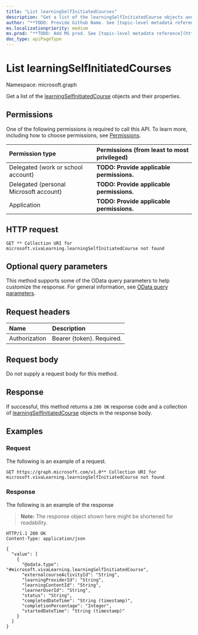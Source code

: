 ```yaml
---
title: "List learningSelfInitiatedCourses"
description: "Get a list of the learningSelfInitiatedCourse objects and their properties."
author: "**TODO: Provide Github Name. See [topic-level metadata reference](https://aka.ms/msgo?pagePath=Document-APIs/Guidelines/Metadata)**"
ms.localizationpriority: medium
ms.prod: "**TODO: Add MS prod. See [topic-level metadata reference](https://aka.ms/msgo?pagePath=Document-APIs/Guidelines/Metadata)**"
doc_type: apiPageType
---
```


# List learningSelfInitiatedCourses
Namespace: microsoft.graph



Get a list of the [learningSelfInitiatedCourse](../resources/learningselfinitiatedcourse.md) objects and their properties.

## Permissions
One of the following permissions is required to call this API. To learn more, including how to choose permissions, see [Permissions](/graph/permissions-reference).

|Permission type|Permissions (from least to most privileged)|
|:---|:---|
|Delegated (work or school account)|**TODO: Provide applicable permissions.**|
|Delegated (personal Microsoft account)|**TODO: Provide applicable permissions.**|
|Application|**TODO: Provide applicable permissions.**|

## HTTP request

<!-- {
  "blockType": "ignored"
}
-->
``` http
GET ** Collection URI for microsoft.vivaLearning.learningSelfInitiatedCourse not found
```

## Optional query parameters
This method supports some of the OData query parameters to help customize the response. For general information, see [OData query parameters](/graph/query-parameters).

## Request headers
|Name|Description|
|:---|:---|
|Authorization|Bearer {token}. Required.|

## Request body
Do not supply a request body for this method.

## Response

If successful, this method returns a `200 OK` response code and a collection of [learningSelfInitiatedCourse](../resources/learningselfinitiatedcourse.md) objects in the response body.

## Examples

### Request
The following is an example of a request.
<!-- {
  "blockType": "request",
  "name": "list_learningselfinitiatedcourse"
}
-->
``` http
GET https://graph.microsoft.com/v1.0** Collection URI for microsoft.vivaLearning.learningSelfInitiatedCourse not found
```


### Response
The following is an example of the response
>**Note:** The response object shown here might be shortened for readability.
<!-- {
  "blockType": "response",
  "truncated": true,
  "@odata.type": "Collection(microsoft.vivaLearning.learningSelfInitiatedCourse)"
}
-->
``` http
HTTP/1.1 200 OK
Content-Type: application/json

{
  "value": [
    {
      "@odata.type": "#microsoft.vivaLearning.learningSelfInitiatedCourse",
      "externalcourseActivityId": "String",
      "learningProviderId": "String",
      "learningContentId": "String",
      "learnerUserId": "String",
      "status": "String",
      "completedDateTime": "String (timestamp)",
      "completionPercentage": "Integer",
      "startedDateTime": "String (timestamp)"
    }
  ]
}
```

